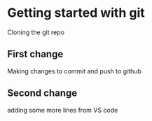# Getting started with git
Cloning the git repo

## First change
Making changes to commit and push to github

## Second change
adding some more lines from VS code